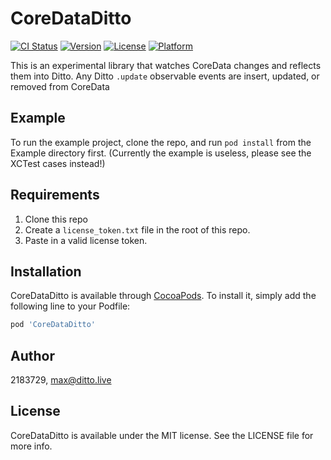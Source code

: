 # CoreDataDitto

[![CI Status](https://img.shields.io/travis/2183729/CoreDataDitto.svg?style=flat)](https://travis-ci.org/2183729/CoreDataDitto)
[![Version](https://img.shields.io/cocoapods/v/CoreDataDitto.svg?style=flat)](https://cocoapods.org/pods/CoreDataDitto)
[![License](https://img.shields.io/cocoapods/l/CoreDataDitto.svg?style=flat)](https://cocoapods.org/pods/CoreDataDitto)
[![Platform](https://img.shields.io/cocoapods/p/CoreDataDitto.svg?style=flat)](https://cocoapods.org/pods/CoreDataDitto)

This is an experimental library that watches CoreData changes and reflects them into Ditto. Any Ditto `.update` observable events are insert, updated, or removed from CoreData
## Example

To run the example project, clone the repo, and run `pod install` from the Example directory first.
(Currently the example is useless, please see the XCTest cases instead!)

## Requirements

1. Clone this repo
2. Create a `license_token.txt` file in the root of this repo.
3. Paste in a valid license token.
## Installation

CoreDataDitto is available through [CocoaPods](https://cocoapods.org). To install
it, simply add the following line to your Podfile:

```ruby
pod 'CoreDataDitto'
```

## Author

2183729, max@ditto.live

## License

CoreDataDitto is available under the MIT license. See the LICENSE file for more info.
